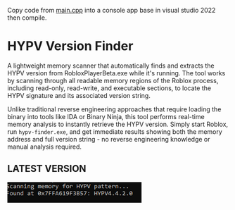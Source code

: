 Copy code from [main.cpp](main.cpp) into a console app base in visual studio 2022 then compile.


# HYPV Version Finder

A lightweight memory scanner that automatically finds and extracts the HYPV version from RobloxPlayerBeta.exe while it's running. The tool works by scanning through all readable memory regions of the Roblox process, including read-only, read-write, and executable sections, to locate the HYPV signature and its associated version string.

Unlike traditional reverse engineering approaches that require loading the binary into tools like IDA or Binary Ninja, this tool performs real-time memory analysis to instantly retrieve the HYPV version. Simply start Roblox, run `hypv-finder.exe`, and get immediate results showing both the memory address and full version string - no reverse engineering knowledge or manual analysis required.

## LATEST VERSION

![latest](assets/latest.png)
